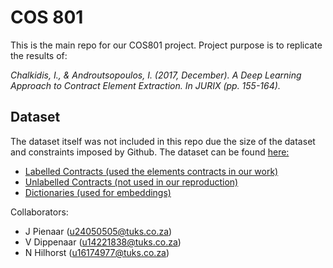﻿# COS 801
This is the main repo for our COS801 project.
Project purpose is to replicate the results of:


*Chalkidis, I., & Androutsopoulos, I. (2017, December). A Deep Learning Approach to Contract Element Extraction. In JURIX (pp. 155-164).*


## Dataset
The dataset itself was not included in this repo due the size of the dataset and constraints 
imposed by Github. The dataset can be found [here:](http://nlp.cs.aueb.gr/software_and_datasets/CONTRACTS_ICAIL2017/index.html)

* [Labelled Contracts (used the elements contracts in our work)](http://nlp.cs.aueb.gr/software_and_datasets/CONTRACTS_ICAIL2017/datasets/labelled_contracts.tar.gz)
* [Unlabelled Contracts (not used in our reproduction)](http://nlp.cs.aueb.gr/software_and_datasets/CONTRACTS_ICAIL2017/datasets/unlabelled_contracts.tar.gz)
* [Dictionaries (used for embeddings)](http://nlp.cs.aueb.gr/software_and_datasets/CONTRACTS_ICAIL2017/dictionaries.tar.gz)

Collaborators:
* J Pienaar (u24050505@tuks.co.za)
* V Dippenaar (u14221838@tuks.co.za)
* N Hilhorst (u16174977@tuks.co.za)